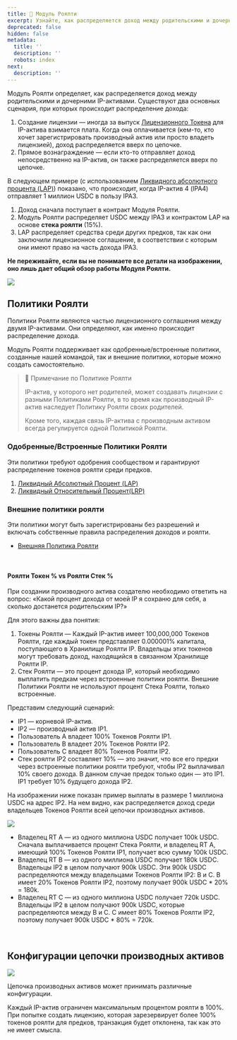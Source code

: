 ```yaml
---
title: 💸 Модуль Роялти
excerpt: Узнайте, как распределяется доход между родительскими и дочерними IP-активами на платформе
deprecated: false
hidden: false
metadata:
  title: ''
  description: ''
  robots: index
next:
  description: ''
---
```

Модуль Роялти определяет, как распределяется доход между родительскими и дочерними IP-активами. Существуют два основных сценария, при которых происходит распределение дохода:

1. Создание лицензии — иногда за выпуск [Лицензионного Токена](doc:license-token) для IP-актива взимается плата. Когда она оплачивается (кем-то, кто хочет зарегистрировать производный актив или просто владеть лицензией), доход распределяется вверх по цепочке.
2. Прямое вознаграждение — если кто-то отправляет доход непосредственно на IP-актив, он также распределяется вверх по цепочке.

В следующем примере (с использованием [Ликвидного абсолютного процента (LAP)](doc:policy-liquid-absolute-percentage)) показано, что происходит, когда IP-актив 4 (IPA4) отправляет 1 миллион USDC в пользу IPA3.

1. Доход сначала поступает в контракт Модуля Роялти.
2. Модуль Роялти распределяет USDC между IPA3 и контрактом LAP на основе **стека роялти** (15%).
3. LAP распределяет средства среди других предков, так как они заключили лицензионное соглашение, в соответствии с которым они имеют право на часть дохода IPA3.

**Не переживайте, если вы не понимаете все детали на изображении, оно лишь дает общий обзор работы Модуля Роялти.**

![](https://files.readme.io/25e44cabafe06886fef078422c3d48c472f25a12b6ea60207ffa0b63ef2cd65b-image.png)

## Политики Роялти

Политики Роялти являются частью лицензионного соглашения между двумя IP-активами. Они определяют, как именно происходит распределение дохода.

Модуль Роялти поддерживает как одобренные/встроенные политики, созданные нашей командой, так и внешние политики, которые можно создать самостоятельно.

> 📘 Примечание по Политике Роялти
>
> IP-актив, у которого нет родителей, может создавать лицензии с разными Политиками Роялти, в то время как производный IP-актив наследует Политику Роялти своих родителей.
>
> Кроме того, каждая связь IP-актива с производным активом всегда регулируется одной Политикой Роялти.

### Одобренные/Встроенные Политики Роялти

Эти политики требуют одобрения сообществом и гарантируют распределение токенов роялти среди предков.

1. [Ликвидный Абсолютный Процент (LAP)](doc:liquid-absolute-percentage)
2. [Ликвидный Относительный Процент(LRP)](doc:liquid-relative-percentage)

### Внешние политики роялти

Эти политики могут быть зарегистрированы без разрешений и включать собственные правила распределения доходов и роялти.

* [Внешняя Политика Роялти](doc:external-royalty-policies)

<br />

#### Роялти Токен % vs Роялти Стек %

При создании производного актива создателю необходимо ответить на вопрос: «Какой процент дохода от моей IP я сохраню для себя, а сколько достанется родительским IP?»

Для этого важны два понятия:

1. Токены Роялти — Каждый IP-актив имеет 100,000,000 Токенов Роялти, где каждый токен представляет 0.000001% капитала, поступающего в Хранилище Роялти IP. Владельцы этих токенов могут требовать доход, находящийся в связанном Хранилище Роялти IP.
2. Стек Роялти — это процент дохода IP, который необходимо выплатить предкам через встроенные политики роялти. Внешние Политики Роялти не используют процент Стека Роялти, только встроенные.

Представим следующий сценарий:

* IP1 — корневой IP-актив.
* IP2 — производный актив IP1.
* Пользователь A владеет 100% Токенов Роялти IP1.
* Пользователь B владеет 20% Токенов Роялти IP2.
* Пользователь C владеет 80% Токенов Роялти IP2.
* Стек роялти IP2 составляет 10% — это значит, что все его предки через встроенные политики роялти требуют, чтобы IP2 выплачивал 10% своего дохода. В данном случае предок только один — это IP1. IP1 требует 10% будущего дохода IP2.

На изображении ниже показан пример выплаты в размере 1 миллиона USDC на адрес IP2. На нем видно, как распределяется доход среди владельцев Токенов Роялти всей цепочки производных активов.

![](https://files.readme.io/a96e7d196a85f69dceb2b125ce70008115e15d0aa76b4e14b0dff2007525051b-image.png)

* Владелец RT A — из одного миллиона USDC получает 100k USDC. Сначала выплачивается процент Стека Роялти, и владелец RT A, имеющий 100% Токенов Роялти IP1, получает всю сумму 100k USDC.
* Владелец RT B — из одного миллиона USDC получает 180k USDC. Владельцы IP2 в целом получают 900k USDC. Эти 900k USDC распределяются между владельцами Токенов Роялти IP2: B и C. B имеет 20% Токенов Роялти IP2, поэтому получает 900k USDC \* 20% = 180k.
* Владелец RT C — из одного миллиона USDC получает 720k USDC. Владельцы IP2 в целом получают 900k USDC, которые распределяются между B и C. C имеет 80% Токенов Роялти IP2, поэтому получает 900k USDC * 80% = 720k.

<br />

## Конфигурации цепочки производных активов

![](https://files.readme.io/79bd27f-image.png)

Цепочка производных активов может принимать различные конфигурации.

Каждый IP-актив ограничен максимальным процентом роялти в 100%. При попытке создать лицензию, которая зарезервирует более 100% токенов роялти для предков, транзакция будет отклонена, так как это не имеет смысла.